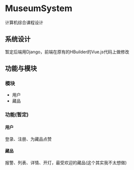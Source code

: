 # MuseumSystem
计算机综合课程设计

## 系统设计
  暂定后端用Django，前端在原有的HBuilder的Vue.js代码上做修改
 
## 功能与模块
### 模块
  - 用户
  - 藏品
### 功能(暂定)
#### 用户
  登录、注册、为藏品点赞
#### 藏品
  报警、列表、详情、开灯，最受欢迎的藏品(这个其实我不太想做)
  
 
